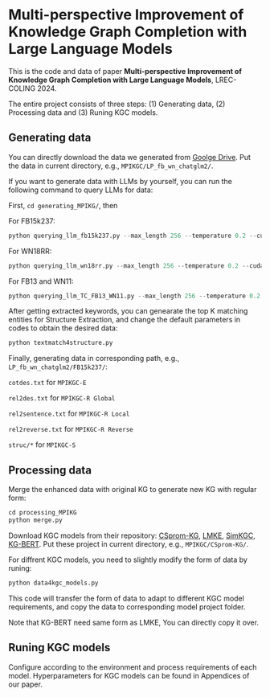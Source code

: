 # Multi-perspective Improvement of Knowledge Graph Completion with Large Language Models

This is the code and data of paper **Multi-perspective Improvement of Knowledge Graph Completion with Large Language Models**, LREC-COLING 2024.

The entire project consists of three steps: (1) Generating data, (2) Processing data and (3) Runing KGC models.

##  Generating data
You can directly download the data we generated from [Goolge Drive](https://drive.google.com/drive/folders/1pBXBB0PcNOpfIZETSZCD4QI61L1-JzN_?usp=sharing). Put the data in current directory, e.g., `MPIKGC/LP_fb_wn_chatglm2/`.

 If you want to generate data with LLMs by yourself, you can run the following command to query LLMs for data:

First, `cd generating_MPIKG/`, then

For FB15k237:
```python 
python querying_llm_fb15k237.py --max_length 256 --temperature 0.2 --cuda 0 --batchsize 1 --LLMfold './../LP_fb_wn_llama2/' --LLMname ChatGLM2
```
For WN18RR:
```python 
python querying_llm_wn18rr.py --max_length 256 --temperature 0.2 --cuda 0 --batchsize 1 --LLMfold './../LP_fb_wn_llama2/' --LLMname ChatGLM2
```

For FB13 and WN11:
```python 
python querying_llm_TC_FB13_WN11.py --max_length 256 --temperature 0.2 --cuda 0 --batchsize 1 --LLMfold './../TC_fb_wn_llama2/' --LLMname ChatGLM2 --fb_or_wn FB13
```

After getting extracted keywords, you can genearate the top K matching entities for Structure Extraction, and change the default parameters in codes to obtain the desired data:
```python
python textmatch4structure.py 
```

Finally, generating data in corresponding path, e.g., `LP_fb_wn_chatglm2/FB15k237/`:

`cotdes.txt` for `MPIKGC-E`

`rel2des.txt` for `MPIKGC-R Global` 

`rel2sentence.txt` for `MPIKGC-R Local` 

`rel2reverse.txt` for `MPIKGC-R Reverse` 

`struc/*` for `MPIKGC-S`


## Processing data
Merge the enhanced data with original KG to generate new KG with regular form:
```python
cd processing_MPIKG
python merge.py 
```
Download KGC models from their repository: [CSprom-KG](https://github.com/chenchens190009/CSProm-KG),
[LMKE](https://github.com/Neph0s/LMKE), 
[SimKGC](https://github.com/intfloat/SimKGC), 
[KG-BERT](https://github.com/yao8839836/kg-bert). Put these project in current directory, e.g., `MPIKGC/CSprom-KG/`.


For diffrent KGC models, you need to slightly modify the form of data by runing:
```python
python data4kgc_models.py 
```
This code will transfer the form of data to adapt to different KGC model requirements, and copy the data to corresponding model project folder.

Note that KG-BERT need same form as LMKE, You can directly copy it over.
## Runing KGC models
Configure according to the environment and process requirements of each model. Hyperparameters for KGC models can be found in Appendices of our paper.


